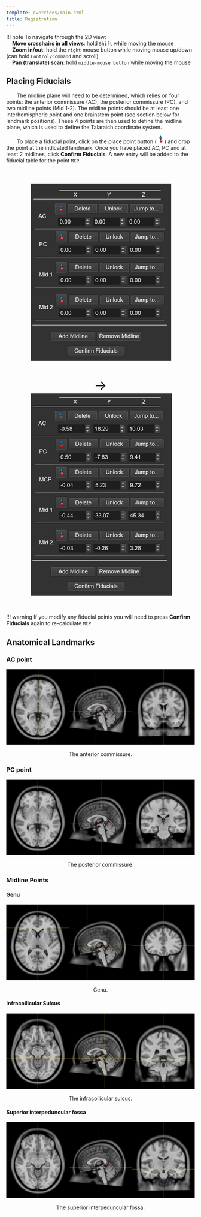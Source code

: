 ```yaml
---
template: overrides/main.html
title: Registration
---
```


!!! note
    To navigate through the 2D view:<br>
    &nbsp;&nbsp;&nbsp;&nbsp;**Move crosshairs in all views**: hold `Shift` while moving the mouse<br>
    &nbsp;&nbsp;&nbsp;&nbsp;**Zoom in/out**: hold the `right` mouse button while moving mouse up/down (can hold `Control/Command` and scroll)<br>
    &nbsp;&nbsp;&nbsp;&nbsp;**Pan (translate) scan**: hold `middle-mouse button` while moving the mouse<br>

## Placing Fiducials

&emsp;&emsp;The midline plane will need to be determined, which relies on four points: the anterior commissure (AC), the posterior commissure (PC), and two midline points (Mid 1-2). The midline points should be at least one interhemispheric point and one brainstem point (see section below for landmark positions). These 4 points are then used to define the midline plane, which is used to define the Talaraich coordinate system.

&emsp;&emsp;To place a fiducial point, click on the place point button (<img src="img/MarkupsFiducialMouseModePlace.png" alt="MarkupsFiducialMouseModePlace"/>) and drop the point at the indicated landmark. Once you have placed AC, PC and at least 2 midlines, click **Confirm Fiducials**. A new entry will be added to the fiducial table for the point `MCP`.

<center>
    <figure>
        <img src="img/fiducial_table.png" alt="fiducial_table"  hspace="25" vspace="40"/>
        <a style="font-size: 36px;">&rarr;</a>
        <img src="img/fiducial_table_mcp.png" alt="fiducial_table" hspace="25"/>
    </figure>
</center><br>

!!! warning
    If you modify any fiducial points you will need to press **Confirm Fiducials** again to re-calculate `MCP`

## Anatomical Landmarks

### AC point


![!The anterior commissure.](img/01_AC.png)

<center>
    <figure>
        <figcaption>The anterior commissure.</figcaption>
    </figure>
</center>

### PC point

![!The posterior commissure.](img/02_PC.png)

<center>
    <figure>
        <figcaption>The posterior commissure.</figcaption>
    </figure>
</center>

### Midline Points

#### Genu

![!Genu.](img/19_Genu.png)

<center>
    <figure>
        <figcaption>Genu.</figcaption>
    </figure>
</center>

#### Infracollicular Sulcus

![!The infracollicular sulcus.](img/03_ICS.png)

<center>
    <figure>
        <figcaption>The infracollicular sulcus.</figcaption>
    </figure>
</center>

#### Superior interpeduncular fossa

![!The superior interpeduncular fossa.](img/05_SIPF.png)

<center>
    <figure>
        <figcaption>The superior interpeduncular fossa.</figcaption>
    </figure>
</center>

<br>
<br>
<br>